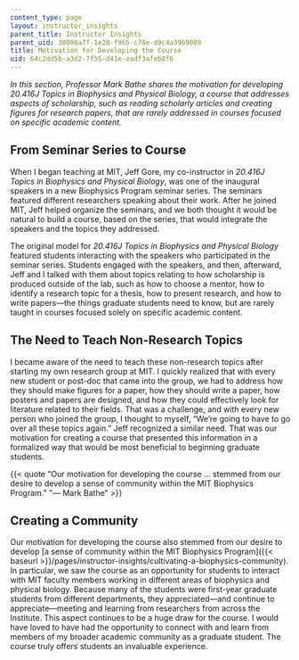 ```yaml
---
content_type: page
layout: instructor_insights
parent_title: Instructor Insights
parent_uid: 30000a7f-1e20-f965-c78e-d9c4a3969089
title: Motivation for Developing the Course
uid: 64c2dd5b-a3d2-7f55-d41e-eadf3afeb8f6
---
```


_In this section, Professor Mark Bathe shares the motivation for developing 20.416J Topics in Biophysics and Physical Biology, a course that addresses aspects of scholarship, such as reading scholarly articles and creating figures for research papers, that are rarely addressed in courses focused on specific academic content._

From Seminar Series to Course
-----------------------------

When I began teaching at MIT, Jeff Gore, my co-instructor in _20.416J Topics in Biophysics and Physical Biology_, was one of the inaugural speakers in a new Biophysics Program seminar series. The seminars featured different researchers speaking about their work. After he joined MIT, Jeff helped organize the seminars, and we both thought it would be natural to build a course, based on the series, that would integrate the speakers and the topics they addressed.

The original model for _20.416J Topics in Biophysics and Physical Biology_ featured students interacting with the speakers who participated in the seminar series. Students engaged with the speakers, and then, afterward, Jeff and I talked with them about topics relating to how scholarship is produced outside of the lab, such as how to choose a mentor, how to identify a research topic for a thesis, how to present research, and how to write papers—the things graduate students need to know, but are rarely taught in courses focused solely on specific academic content.

The Need to Teach Non-Research Topics
-------------------------------------

I became aware of the need to teach these non-research topics after starting my own research group at MIT. I quickly realized that with every new student or post-doc that came into the group, we had to address how they should make figures for a paper, how they should write a paper, how posters and papers are designed, and how they could effectively look for literature related to their fields. That was a challenge, and with every new person who joined the group, I thought to myself, “We’re going to have to go over all these topics again.” Jeff recognized a similar need. That was our motivation for creating a course that presented this information in a formalized way that would be most beneficial to beginning graduate students.

{{< quote "Our motivation for developing the course … stemmed from our desire to develop a sense of community within the MIT Biophysics Program." "— Mark Bathe" >}}

Creating a Community
--------------------

Our motivation for developing the course also stemmed from our desire to develop [a sense of community within the MIT Biophysics Program]({{< baseurl >}}/pages/instructor-insights/cultivating-a-biophysics-community). In particular, we saw the course as an opportunity for students to interact with MIT faculty members working in different areas of biophysics and physical biology. Because many of the students were first-year graduate students from different departments, they appreciated—and continue to appreciate—meeting and learning from researchers from across the Institute. This aspect continues to be a huge draw for the course. I would have loved to have had the opportunity to connect with and learn from members of my broader academic community as a graduate student. The course truly offers students an invaluable experience.